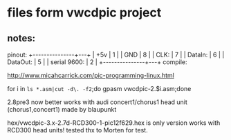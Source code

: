 files form vwcdpic project
==========================

notes:
-----------
pinout:
+---------------+---+
| +5v           | 1 |
| GND           | 8 |
| CLK:          | 7 |
| DataIn:       | 6 |
| DataOut:      | 5 |
| serial 9600:  | 2 |
+---------------+---+
compile:

http://www.micahcarrick.com/pic-programming-linux.html

for i in `ls *.asm|cut -d\. -f2`;do gpasm vwcdpic-2.$i.asm;done

2.8pre3 now better works with audi concert1/chorus1 head unit (chorus1,concert1) made by blaupunkt

hex/vwcdpic-3.x-2.7d-RCD300-1-pic12f629.hex is only version works with RCD300 head units! tested thx to Morten for test.


